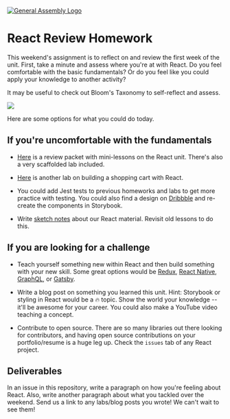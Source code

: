 [![General Assembly Logo](https://camo.githubusercontent.com/1a91b05b8f4d44b5bbfb83abac2b0996d8e26c92/687474703a2f2f692e696d6775722e636f6d2f6b6538555354712e706e67)](https://generalassemb.ly/education/web-development-immersive)

# React Review Homework

This weekend's assignment is to reflect on and review the first week of the unit. First, take a minute and assess where you're at with React. Do you feel comfortable with the basic fundamentals? Or do you feel like you could apply your knowledge to another activity?

It may be useful to check out Bloom's Taxonomy to self-reflect and assess.

![](https://cft.vanderbilt.edu/wp-content/uploads/sites/59/Blooms-Taxonomy-650x366.jpg)

Here are some options for what you could do today.

## If you're uncomfortable with the fundamentals

* [Here](https://git.generalassemb.ly/ga-wdi-lessons/react-fundamentals-review) is a review packet with mini-lessons on the React unit. There's also a very scaffolded lab included.

* [Here](https://git.generalassemb.ly/ga-wdi-exercises/react-shopping-cart) is another lab on building a shopping cart with React.

* You could add Jest tests to previous homeworks and labs to get more practice with testing. You could also find a design on [Dribbble](https://dribbble.com/) and re-create the components in Storybook.

* Write [sketch notes](https://www.smashingmagazine.com/2014/11/how-to-get-started-with-sketchnotes/) about our React material. Revisit old lessons to do this.

## If you are looking for a challenge

* Teach yourself something new within React and then build something with your new skill. Some great options would be [Redux](https://git.generalassemb.ly/sei-nyc-supernovas/react-redux), [React Native](https://git.generalassemb.ly/ga-wdi-lessons/react-native-intro), [GraphQL](https://www.youtube.com/watch?v=yoaZnAB9_yk), or [Gatsby](https://www.gatsbyjs.org/docs/).

* Write a blog post on something you learned this unit. Hint: Storybook or styling in React would be a 🔥 topic. Show the world your knowledge -- it'll be awesome for your career. You could also make a YouTube video teaching a concept.

* Contribute to open source. There are so many libraries out there looking for contributors, and having open source contributions on your portfolio/resume is a huge leg up. Check the `issues` tab of any React project.

## Deliverables

In an issue in this repository, write a paragraph on how you're feeling about React. Also, write another paragraph about what you tackled over the weekend. Send us a link to any labs/blog posts you wrote! We can't wait to see them!
